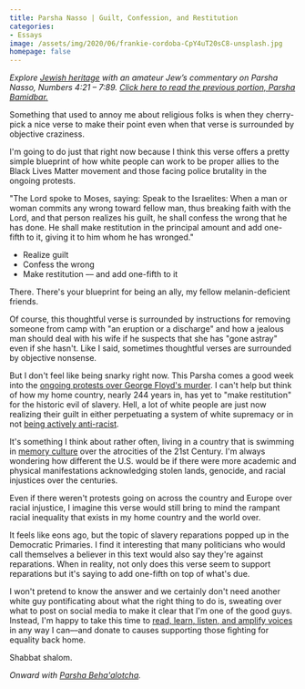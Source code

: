 ```yaml
---
title: Parsha Nasso | Guilt, Confession, and Restitution
categories:
- Essays
image: /assets/img/2020/06/frankie-cordoba-CpY4uT20sC8-unsplash.jpg
homepage: false
---
```



_Explore [Jewish heritage](https://withoutapath.com/jewish-heritage/) with an amateur Jew’s commentary on Parsha Nasso, Numbers 4:21 – 7:89. [Click here to read the previous portion, Parsha Bamidbar.](https://withoutapath.com/parsha-bamidbar/)_

Something that used to annoy me about religious folks is when they cherry-pick a nice verse to make their point even when that verse is surrounded by objective craziness.

I'm going to do just that right now because I think this verse offers a pretty simple blueprint of how white people can work to be proper allies to the Black Lives Matter movement and those facing police brutality in the ongoing protests.

<!-- more -->

"The Lord spoke to Moses, saying: Speak to the Israelites: When a man or woman commits any wrong toward fellow man, thus breaking faith with the Lord, and that person realizes his guilt, he shall confess the wrong that he has done. He shall make restitution in the principal amount and add one-fifth to it, giving it to him whom he has wronged."

  * Realize guilt
  * Confess the wrong
  * Make restitution –– and add one-fifth to it

There. There's your blueprint for being an ally, my fellow melanin-deficient friends.

Of course, this thoughtful verse is surrounded by instructions for removing someone from camp with "an eruption or a discharge" and how a jealous man should deal with his wife if he suspects that she has "gone astray" even if she hasn't. Like I said, sometimes thoughtful verses are surrounded by objective nonsense.

But I don't feel like being snarky right now. This Parsha comes a good week into the [ongoing protests over George Floyd's murder](https://nmaahc.si.edu/learn/talking-about-race/topics/being-antiracist). I can't help but think of how my home country, nearly 244 years in, has yet to "make restitution" for the historic evil of slavery. Hell, a lot of white people are just now realizing their guilt in either perpetuating a system of white supremacy or in not [being actively anti-racist](https://nmaahc.si.edu/learn/talking-about-race/topics/being-antiracist). 

It's something I think about rather often, living in a country that is swimming in [memory culture](https://www.theatlantic.com/ideas/archive/2019/09/germany-has-no-nazi-memorials/597937/) over the atrocities of the 21st Century. I'm always wondering how different the U.S. would be if there were more academic and physical manifestations acknowledging stolen lands, genocide, and racial injustices over the centuries.

Even if there weren't protests going on across the country and Europe over racial injustice, I imagine this verse would still bring to mind the rampant racial inequality that exists in my home country and the world over. 

It feels like eons ago, but the topic of slavery reparations popped up in the Democratic Primaries. I find it interesting that many politicians who would call themselves a believer in this text would also say they're against reparations. When in reality, not only does this verse seem to support reparations but it's saying to add one-fifth on top of what's due.

I won't pretend to know the answer and we certainly don't need another white guy pontificating about what the right thing to do is, sweating over what to post on social media to make it clear that I'm one of the good guys. Instead, I'm happy to take this time to [read, learn, listen, and amplify voices](https://docs.google.com/document/u/0/d/1BRlF2_zhNe86SGgHa6-VlBO-QgirITwCTugSfKie5Fs/mobilebasic?fbclid=IwAR268SnLRIDQ7ZMQz3hkaIMdY7lmZOlCACkv7kWqS3xksSTlsHKbaIZVIyQ&urp=gmail_link) in any way I can––and donate to causes supporting those fighting for equality back home.

Shabbat shalom.

_Onward with [Parsha Beha'alotcha](https://withoutapath.com/parsha-behaalotcha/)._

